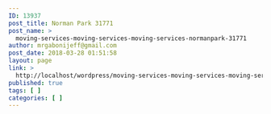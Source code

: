 ```yaml
---
ID: 13937
post_title: Norman Park 31771
post_name: >
  moving-services-moving-services-moving-services-normanpark-31771
author: mrgabonijeff@gmail.com
post_date: 2018-03-28 01:51:58
layout: page
link: >
  http://localhost/wordpress/moving-services-moving-services-moving-services-normanpark-31771/
published: true
tags: [ ]
categories: [ ]
---
```

